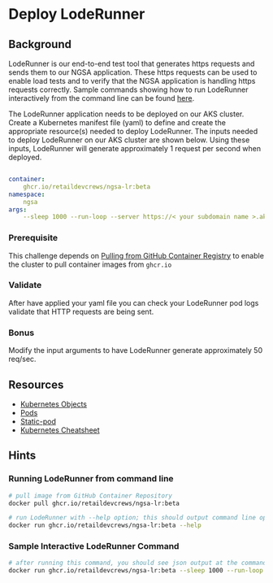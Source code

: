 # Deploy LodeRunner

## Background

LodeRunner is our end-to-end test tool that generates https requests and sends them to our NGSA application. These https requests can be used to enable load tests and to verify that the NGSA application is handling https requests correctly. Sample commands showing how to run LodeRunner interactively from the command line can be found [here](#hints).

The LodeRunner application needs to be deployed on our AKS cluster. Create a Kubernetes manifest file (yaml) to define and create the appropriate resource(s) needed to deploy LodeRunner. The inputs needed to deploy LodeRunner on our AKS cluster are shown below. Using these inputs, LodeRunner will generate approximately 1 request per second when deployed.

```yaml

container:
    ghcr.io/retaildevcrews/ngsa-lr:beta
namespace:
    ngsa
args:
    --sleep 1000 --run-loop --server https://< your subdomain name >.aks-sb.com --files memory-benchmark.json

```

### Prerequisite

This challenge depends on [Pulling from GitHub Container Registry](../github-container-registry/README.md) to enable the cluster to pull container images from `ghcr.io`

### Validate

After have applied your yaml file you can check your LodeRunner pod logs validate that HTTP requests are being sent.

### Bonus

Modify the input arguments to have LodeRunner generate approximately 50 req/sec.

## Resources

- [Kubernetes Objects](https://kubernetes.io/docs/concepts/overview/working-with-objects/kubernetes-objects/)
- [Pods](https://kubernetes.io/docs/concepts/workloads/pods/)
- [Static-pod](https://kubernetes.io/docs/tasks/configure-pod-container/static-pod/)
- [Kubernetes Cheatsheet](https://kubernetes.io/docs/reference/kubectl/cheatsheet/#creating-objects)

## Hints

### Running LodeRunner from command line

```bash
# pull image from GitHub Container Repository 
docker pull ghcr.io/retaildevcrews/ngsa-lr:beta

# run LodeRunner with --help option; this should output command line options shown below
docker run ghcr.io/retaildevcrews/ngsa-lr:beta --help
```

### Sample Interactive LodeRunner Command

```bash
# after running this command, you should see json output at the command line describing HTTP requests
docker run ghcr.io/retaildevcrews/ngsa-lr:beta --sleep 1000 --run-loop --server $ASB_DOMAIN --files memory-benchmark.json
```

